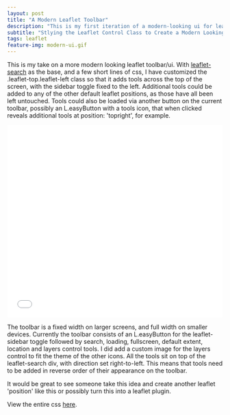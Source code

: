 ```yaml
---
layout: post
title: "A Modern Leaflet Toolbar"
description: "This is my first iteration of a modern-looking ui for leaflet maps"
subtitle: "Stlying the Leaflet Control Class to Create a Modern Looking Toolbar"
tags: leaflet
feature-img: modern-ui.gif
---
```

This is my take on a more modern looking leaflet toolbar/ui. With [leaflet-search](https://github.com/stefanocudini/leaflet-search) as the base, and a few short lines of css, I have customized the .leaflet-top.leaflet-left class so that it adds tools across the top of the screen, with the sidebar toggle fixed to the left. Additional tools could be added to any of the other default leaflet positions, as those have all been left untouched. Tools could also be loaded via another button on the current toolbar, possibly an L.easyButton with a tools icon, that when clicked reveals additional tools at position: 'topright', for example.

<iframe width="100%" height="450" src="//www.ovrdc.org/apps/ports.html" frameborder="0" allowfullscreen></iframe>

The toolbar is a fixed width on larger screens, and full width on smaller devices. Currently the toolbar consists of an L.easyButton for the leaflet-sidebar toggle followed by search, loading, fullscreen, default extent, location and layers control tools. I did add a custom image for the layers control to fit the theme of the other icons. All the tools sit on top of the leaflet-search div, with direction set right-to-left. This means that tools need to be added in reverse order of their appearance on the toolbar.

It would be great to see someone take this idea and create another leaflet 'position' like this or possibly turn this into a leaflet plugin.

View the entire css [here](//getbounds.com/data/ovrdc-modern-ui.css).
